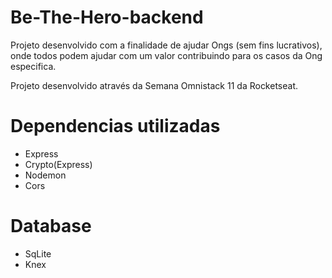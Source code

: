 # Be-The-Hero-backend

Projeto desenvolvido com a finalidade de ajudar Ongs (sem fins lucrativos), onde todos podem ajudar com um valor contribuindo para os casos da Ong especifica.

Projeto desenvolvido através da Semana Omnistack 11 da Rocketseat.

# Dependencias utilizadas
- Express
- Crypto(Express)
- Nodemon
- Cors

# Database
- SqLite
- Knex
